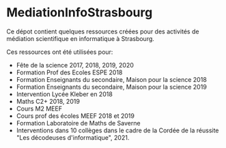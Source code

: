 # MediationInfoStrasbourg


Ce dépot contient quelques ressources créées pour des activités de médiation scientifique en informatique à Strasbourg.

Ces ressources ont été utilisées pour:
- Fête de la science 2017, 2018, 2019, 2020
- Formation Prof des Ecoles ESPE 2018
- Formation Enseignants du secondaire, Maison pour la science 2018
- Formation Enseignants du secondaire, Maison pour la science 2019
- Intervention Lycée Kleber en 2018
- Maths C2+ 2018, 2019
- Cours M2 MEEF
- Cours prof des écoles MEEF 2018 et 2019
- Formation Laboratoire de Maths de Saverne
- Interventions dans 10 collèges dans le cadre de la Cordée de la réussite "Les décodeuses d'informatique", 2021.

